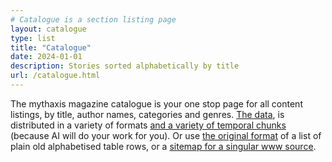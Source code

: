 ```yaml
---
# Catalogue is a section listing page
layout: catalogue
type: list
title: "Catalogue"
date: 2024-01-01
description: Stories sorted alphabetically by title
url: /catalogue.html
---
```


The mythaxis magazine catalogue is your one stop page for all content listings, by title, author names, categories and genres. [The data](https://github.com/mythaxis/mythaxis.github.io/blob/author-index/data/xway2metadata.json), is distributed in a variety of formats [and a variety of temporal chunks](https://github.com/mythaxis/mythaxis.github.io/blob/master/content/archive.md) (because AI will do your work for you). Or use [the original format](https://mythaxis.wordpress.com/mythaxis-magazine/) of a list of plain old alphabetised table rows, or a [sitemap for a singular www source](./sitemap.xml).